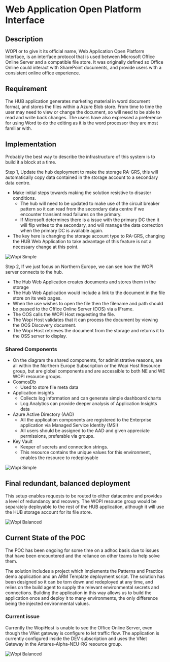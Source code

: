 # Web Application Open Platform Interface

## Description

WOPI or to give it its official name, Web Application Open Platform Interface, is an interface protocol that is used between Microsoft Office Online Server and a compatible file store. It was originally defined so Office Online could interact with SharePoint documents, and provide users with a consistent online office experience.

## Requirement

The HUB application generates marketing material in word document format, and stores the files within a Azure Blob store. From time to time the user may need to view or change the document, so will need to be able to read and write back changes. The users have also expressed a preference for using Word to do the editing as it is the word processor they are most familiar with.

## Implementation

Probably the best way to describe the infrastructure of this system is to build it a block at a time.

Step 1,
    Update the hub deployment to make the storage RA-GRS, this will automatically copy data contained in the storage account to a secondary data centre. 
* Make initial steps towards making the solution resistive to disaster conditions.
  * The hub will need to be updated to make use of the circuit breaker pattern so it can read from the secondary data centre if we encounter transient read failures on the primary.
  * If Microsoft determines there is a issue with the primary DC then it will flip writes to the secondary, and will manage the data correction when the primary DC is available again.
* The key here is changing the storage account type to RA-GRS, changing the HUB Web Application to take advantage of this feature is not a necessary change at this point.
 

![Wopi Simple](http://www.plantuml.com/plantuml/proxy?cache=no&src=https://raw.github.com/Kf-GaryNewport/Wopi/master/puml/WopiHubStorageRAGRS.puml)

Step 2,
    If we just focus on Northern Europe, we can see how the WOPI server connects to the hub. 
    
* The Hub Web Application creates documents and stores them in the storage
* The Hub Web Application would include a link to the document in the file store on its web pages. 
* When the use wishes to open the file then the filename and path should be passed to the Office Online Server (OOS) via a IFrame. 
* The OOS calls the WOPI Host requesting the file.
* The Wopi Host validates that it can process the document by viewing the OOS Discovery document.
* The Wopi Host retrieves the document from the storage and returns it to the OSS server to display.

### Shared Components
* On the diagram the shared components, for administrative reasons, are all within the Northern Europe Subscription or the Wopi Host Resource group, but are global components and are accessible to both NE and WE WOPI resource groups.
* CosmosDb
  * Used to store file meta data
* Application insights 
  * Collects log information and can generate simple dashboard charts
  * Log Analytics can provide deeper analysis of Application Insights data
* Azure Active Directory (AAD)
  * All the application components are registered to the Enterprise application via Managed Service Identity (MSI)
  * All users should be assigned to the AAD and given appreciate permissions, preferable via groups.
* Key Vault
  * Keeper of secrets and connection strings.
  * This resource contains the unique values for this environment, enables the resource to redeployable

![Wopi Simple](http://www.plantuml.com/plantuml/proxy?cache=no&src=https://raw.github.com/Kf-GaryNewport/Wopi/master/puml/WopiSimple.puml)

## Final redundant, balanced deployment

This setup enables requests to be routed to either datacentre and provides a level of redundancy and recovery.
The WOPI resource group would be separately deployable to the rest of the HUB application, although it will use the HUB storage account for its file store.

![Wopi Balanced](http://www.plantuml.com/plantuml/proxy?cache=no&src=https://raw.github.com/Kf-GaryNewport/Wopi/master/puml/WopiBalanced2.puml)


## Current State of the POC

The POC has been ongoing for some time on a adhoc basis due to issues that have been encountered and the reliance on other teams to help solve them.

The solution includes a project which implements the Patterns and Practice demo application and an ARM Template deployment script.
The solution has been designed so it can be torn down and redeployed at any time, and relies on the build agent to supply the relevant environmental secrets and connections. Building the application in this way allows us to build the application once and deploy it to many environments, the only difference being the injected environmental values.

### Current issue
Currently the WopiHost is unable to see the Office Online Server, even though the VNet gateway is configure to let traffic flow. The application is currently configured inside the DEV subscription and uses the VNet Gateway in the Antares-Alpha-NEU-RG resource group.

![Wopi Balanced](http://www.plantuml.com/plantuml/proxy?cache=no&src=https://raw.github.com/Kf-GaryNewport/Wopi/master/puml/WopiCurrentState.puml)


